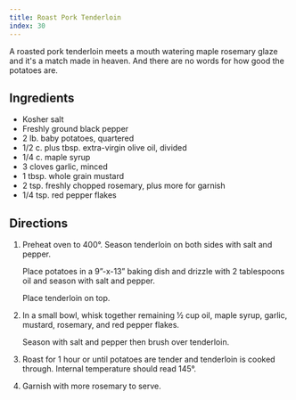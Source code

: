 ```yaml
---
title: Roast Pork Tenderloin
index: 30
---
```

A roasted pork tenderloin meets a mouth watering maple rosemary glaze and it's a match made in heaven. And there are no words for how good the potatoes are.

## Ingredients
-   Kosher salt
-   Freshly ground black pepper
-   2 lb. baby potatoes, quartered
-   1/2 c. plus tbsp. extra-virgin olive oil, divided
-   1/4 c. maple syrup
-   3 cloves garlic, minced
-   1 tbsp. whole grain mustard
-   2 tsp. freshly chopped rosemary, plus more for garnish
-   1/4 tsp. red pepper flakes

## Directions
1.  Preheat oven to 400°. Season tenderloin on both sides with salt and pepper.

    Place potatoes in a 9”-x-13” baking dish and drizzle with 2 tablespoons oil and season with salt and pepper.

    Place tenderloin on top.

2.  In a small bowl, whisk together remaining ½ cup oil, maple syrup, garlic, mustard, rosemary, and red pepper flakes.

    Season with salt and pepper then brush over tenderloin.

3.  Roast for 1 hour or until potatoes are tender and tenderloin is cooked through. Internal temperature should read 145°.

4.  Garnish with more rosemary to serve.
